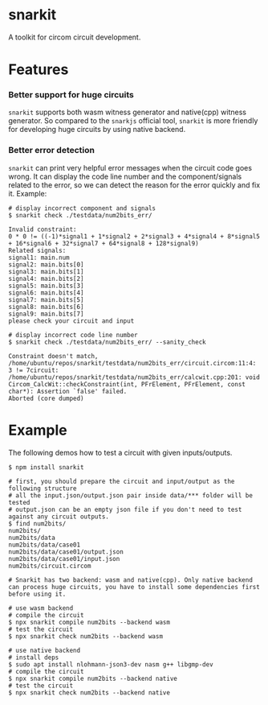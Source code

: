 # snarkit

A toolkit for circom circuit development.

# Features

### Better support for huge circuits

`snarkit` supports both wasm witness generator and native(cpp) witness generator.
So compared to the `snarkjs` official tool, `snarkit` is more friendly for developing huge circuits by using native backend.

### Better error detection

`snarkit` can print very helpful error messages when the circuit code goes wrong. It can display the code line number and the component/signals related to the error, so we can detect the reason for the error quickly and fix it. Example:

```
# display incorrect component and signals
$ snarkit check ./testdata/num2bits_err/

Invalid constraint:
0 * 0 != ((-1)*signal1 + 1*signal2 + 2*signal3 + 4*signal4 + 8*signal5 + 16*signal6 + 32*signal7 + 64*signal8 + 128*signal9)
Related signals:
signal1: main.num
signal2: main.bits[0]
signal3: main.bits[1]
signal4: main.bits[2]
signal5: main.bits[3]
signal6: main.bits[4]
signal7: main.bits[5]
signal8: main.bits[6]
signal9: main.bits[7]
please check your circuit and input

# display incorrect code line number
$ snarkit check ./testdata/num2bits_err/ --sanity_check

Constraint doesn't match, /home/ubuntu/repos/snarkit/testdata/num2bits_err/circuit.circom:11:4: 3 != 7circuit: /home/ubuntu/repos/snarkit/testdata/num2bits_err/calcwit.cpp:201: void Circom_CalcWit::checkConstraint(int, PFrElement, PFrElement, const char*): Assertion `false' failed.
Aborted (core dumped)
```

# Example

The following demos how to test a circuit with given inputs/outputs.

```
$ npm install snarkit

# first, you should prepare the circuit and input/output as the following structure
# all the input.json/output.json pair inside data/*** folder will be tested
# output.json can be an empty json file if you don't need to test against any circuit outputs.
$ find num2bits/
num2bits/
num2bits/data
num2bits/data/case01
num2bits/data/case01/output.json
num2bits/data/case01/input.json
num2bits/circuit.circom

# Snarkit has two backend: wasm and native(cpp). Only native backend can process huge circuits, you have to install some dependencies first before using it.

# use wasm backend
# compile the circuit
$ npx snarkit compile num2bits --backend wasm
# test the circuit
$ npx snarkit check num2bits --backend wasm

# use native backend
# install deps
$ sudo apt install nlohmann-json3-dev nasm g++ libgmp-dev
# compile the circuit
$ npx snarkit compile num2bits --backend native
# test the circuit
$ npx snarkit check num2bits --backend native


```
